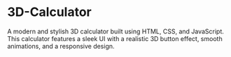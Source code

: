 # 3D-Calculator
A modern and stylish 3D calculator built using HTML, CSS, and JavaScript. This calculator features a sleek UI with a realistic 3D button effect, smooth animations, and a responsive design.
